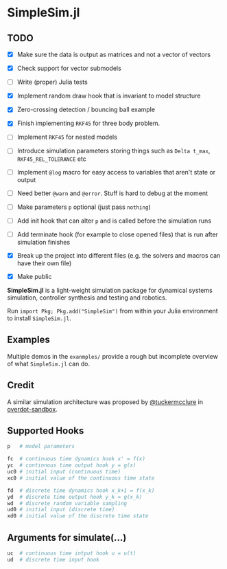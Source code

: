 # SimpleSim.jl

## TODO

- [x] Make sure the data is output as matrices and not a vector of vectors
- [x] Check support for vector submodels
- [ ] Write (proper) Julia tests
- [x] Implement random draw hook that is invariant to model structure
- [x] Zero-crossing detection / bouncing ball example
- [x] Finish implementing `RKF45` for three body problem.
- [ ] Implement `RKF45` for nested models
- [ ] Introduce simulation parameters storing things such as `Delta t_max`, `RKF45_REL_TOLERANCE` etc
- [ ] Implement `@log` macro for easy access to variables that aren't state or output
- [ ] Need better `@warn` and `@error`. Stuff is hard to debug at the moment
- [ ] Make parameters `p` optional (just pass `nothing`)
- [ ] Add init hook that can alter `p` and is called before the simulation runs
- [ ] Add terminate hook (for example to close opened files) that is run after simulation finishes
- [x] Break up the project into different files (e.g. the solvers and macros can have their own file)
- [x] Make public


<b>SimpleSim.jl</b> is a light-weight simulation package for dynamical systems simulation, controller synthesis and testing and robotics.

Run `import Pkg; Pkg.add("SimpleSim")` from within your Julia environment to install `SimpleSim.jl`.

## Examples

Multiple demos in the `exanmples/` provide a rough but incomplete overview of what `SimpleSim.jl` can do.


## Credit

A similar simulation architecture was proposed by [@tuckermcclure](https://www.github.com/tuckermcclure) in [overdot-sandbox](https://github.com/tuckermcclure/overdot-sandbox).

## Supported Hooks

```julia
p   # model parameters

fc  # continuous time dynamics hook x' = f(x)
yc  # continnous time output hook y = g(x)
uc0 # initial input (continuous time)
xc0 # initial value of the continuous time state

fd  # discrete time dynamics hook x_k+1 = f(x_k)
yd  # discrete time output hook y_k = g(x_k)
wd  # discrete random variable sampling
ud0 # initial input (discrete time)
xd0 # initial value of the discrete time state
```

## Arguments for simulate(...)

```julia
uc  # continuous time intput hook u = u(t)
ud  # discrete time input hook
```
